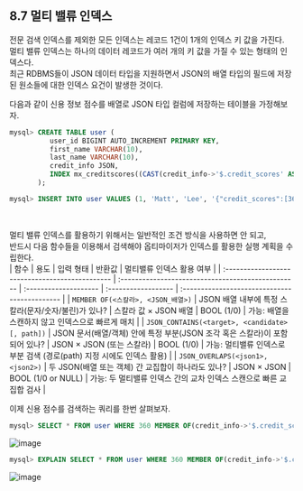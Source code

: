 ## 8.7 멀티 밸류 인덱스
전문 검색 인덱스를 제외한 모든 인덱스는 레코드 1건이 1개의 인덱스 키 값을 가진다. <br>
멀티 밸류 인덱스는 하나의 데이터 레코드가 여러 개의 키 값을 가질 수 있는 형태의 인덱스다. <br>
최근 RDBMS들이 JSON 데이터 타입을 지원하면서 JSON의 배열 타입의 필드에 저장된 원소들에 대한 인덱스 요건이 발생한 것이다. <br>

다음과 같이 신용 정보 점수를 배열로 JSON 타입 컬럼에 저장하는 테이블을 가정해보자.
```sql
mysql> CREATE TABLE user (
          user_id BIGINT AUTO_INCREMENT PRIMARY KEY,
          first_name VARCHAR(10),
          last_name VARCHAR(10),
          credit_info JSON,
          INDEX mx_creditscores((CAST(credit_info->'$.credit_scores' AS UNSIGNED ARRAY)))
       );

mysql> INSERT INTO user VALUES (1, 'Matt', 'Lee', '{"credit_scores":[360, 353, 351]}');
```
<br>

멀티 밸류 인덱스를 활용하기 위해서는 일반적인 조건 방식을 사용하면 안 되고, <br>
반드시 다음 함수들을 이용해서 검색해야 옵티마이저가 인덱스를 활용한 실행 계획을 수립한다. <br>
| 함수                                             | 용도                                                | 입력 형태                | 반환값                | 멀티밸류 인덱스 활용 여부                               |
| :---------------------------------------------- | :------------------------------------------------- | :-------------------- | :------------------ | :-------------------------------------------- |
| `MEMBER OF(<스칼라>, <JSON_배열>)`                  | JSON 배열 내부에 특정 스칼라(문자/숫자/불린)가 있나?                 | 스칼라 값 × JSON 배열      | BOOL (1/0)         | 가능: 배열을 스캔하지 않고 인덱스으로 빠르게 매치                 |
| `JSON_CONTAINS(<target>, <candidate>[, path])` | JSON 문서(배열/객체) 안에 특정 부분(JSON 조각 혹은 스칼라)이 포함되어 있나? | JSON × JSON (또는 스칼라) | BOOL (1/0)         | 가능: 멀티밸류 인덱스로 부분 검색 (경로(path) 지정 시에도 인덱스 활용) |
| `JSON_OVERLAPS(<json1>, <json2>)`              | 두 JSON(배열 또는 객체) 간 교집합이 하나라도 있나?                  | JSON × JSON          | BOOL (1/0 or NULL) | 가능: 두 멀티밸류 인덱스 간의 교차 인덱스 스캔으로 빠른 교집합 검사      |
<br>

이제 신용 점수를 검색하는 쿼리를 한번 살펴보자.
```sql
mysql> SELECT * FROM user WHERE 360 MEMBER OF(credit_info->'$.credit_scores');
```
![image](https://github.com/user-attachments/assets/649c93b1-a798-407f-83e8-dc0a4185b60a)
```sql
mysql> EXPLAIN SELECT * FROM user WHERE 360 MEMBER OF(credit_info->'$.credit_scores');
```
![image](https://github.com/user-attachments/assets/dd7fabe6-6da5-45de-a04c-4e926596dc53)
